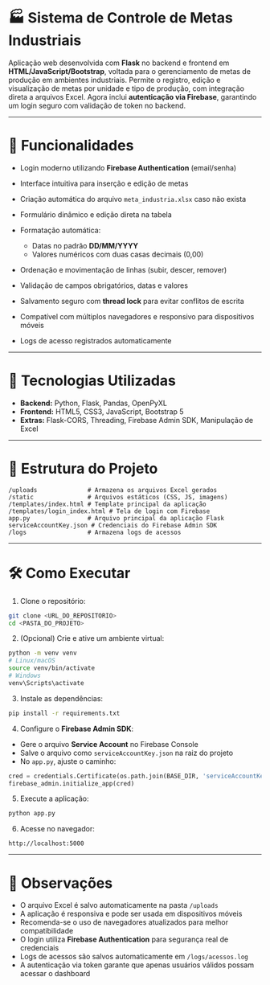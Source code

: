 # 🏭 Sistema de Controle de Metas Industriais

Aplicação web desenvolvida com **Flask** no backend e frontend em **HTML/JavaScript/Bootstrap**, voltada para o gerenciamento de metas de produção em ambientes industriais. Permite o registro, edição e visualização de metas por unidade e tipo de produção, com integração direta a arquivos Excel.
Agora inclui **autenticação via Firebase**, garantindo um login seguro com validação de token no backend.

---

# 🚀 Funcionalidades

* Login moderno utilizando **Firebase Authentication** (email/senha)
* Interface intuitiva para inserção e edição de metas
* Criação automática do arquivo `meta_industria.xlsx` caso não exista
* Formulário dinâmico e edição direta na tabela
* Formatação automática:

  * Datas no padrão **DD/MM/YYYY**
  * Valores numéricos com duas casas decimais (0,00)
* Ordenação e movimentação de linhas (subir, descer, remover)
* Validação de campos obrigatórios, datas e valores
* Salvamento seguro com **thread lock** para evitar conflitos de escrita
* Compatível com múltiplos navegadores e responsivo para dispositivos móveis
* Logs de acesso registrados automaticamente

---

# 🧰 Tecnologias Utilizadas

* **Backend:** Python, Flask, Pandas, OpenPyXL
* **Frontend:** HTML5, CSS3, JavaScript, Bootstrap 5
* **Extras:** Flask-CORS, Threading, Firebase Admin SDK, Manipulação de Excel

---

# 📁 Estrutura do Projeto

```
/uploads              # Armazena os arquivos Excel gerados
/static               # Arquivos estáticos (CSS, JS, imagens)
/templates/index.html # Template principal da aplicação
/templates/login_index.html # Tela de login com Firebase
app.py                # Arquivo principal da aplicação Flask
serviceAccountKey.json # Credenciais do Firebase Admin SDK
/logs                 # Armazena logs de acessos
```

---

# 🛠️ Como Executar

1. Clone o repositório:

```bash
git clone <URL_DO_REPOSITORIO>
cd <PASTA_DO_PROJETO>
```

2. (Opcional) Crie e ative um ambiente virtual:

```bash
python -m venv venv
# Linux/macOS
source venv/bin/activate
# Windows
venv\Scripts\activate
```

3. Instale as dependências:

```bash
pip install -r requirements.txt
```

4. Configure o **Firebase Admin SDK**:

* Gere o arquivo **Service Account** no Firebase Console
* Salve o arquivo como `serviceAccountKey.json` na raiz do projeto
* No `app.py`, ajuste o caminho:

```python
cred = credentials.Certificate(os.path.join(BASE_DIR, 'serviceAccountKey.json'))
firebase_admin.initialize_app(cred)
```

5. Execute a aplicação:

```bash
python app.py
```

6. Acesse no navegador:

```
http://localhost:5000
```

---

# 📌 Observações

* O arquivo Excel é salvo automaticamente na pasta `/uploads`
* A aplicação é responsiva e pode ser usada em dispositivos móveis
* Recomenda-se o uso de navegadores atualizados para melhor compatibilidade
* O login utiliza **Firebase Authentication** para segurança real de credenciais
* Logs de acessos são salvos automaticamente em `/logs/acessos.log`
* A autenticação via token garante que apenas usuários válidos possam acessar o dashboard

